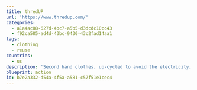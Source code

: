 ```yaml
---
title: thredUP
url: 'https://www.thredup.com/'
categories:
  - a1a4ac88-627d-4bc7-a5b5-d3dcdc10cc43
  - f92ca585-ad4d-43bc-9430-43c2fad14aa1
tags:
  - clothing
  - reuse
countries:
  - us
description: 'Second hand clothes, up-cycled to avoid the electricity, carbon, etc waste of making new clothes, and keeping them from a landfill. Women and kids but nothing for men.'
blueprint: action
id: b7e2a332-d54a-4f5a-a581-c57f51e1cec4
---
```

